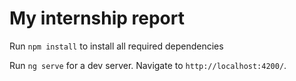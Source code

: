 # My internship report
Run `npm install` to install all required dependencies

Run `ng serve` for a dev server. Navigate to `http://localhost:4200/`. 
